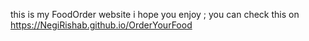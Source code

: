 this is my FoodOrder website i hope you enjoy  ;
 you can check this on https://NegiRishab.github.io/OrderYourFood
